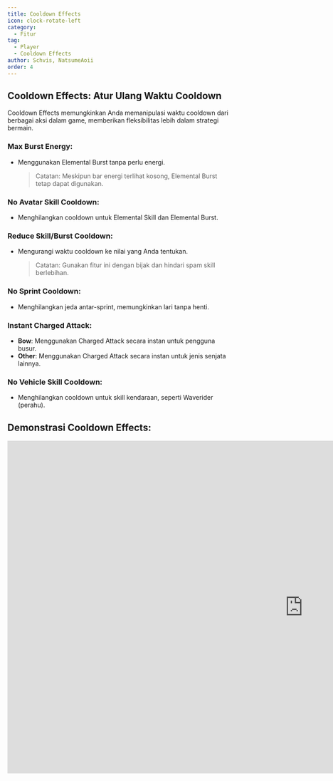 ```yaml
---
title: Cooldown Effects
icon: clock-rotate-left
category:
  - Fitur
tag:
  - Player
  - Cooldown Effects
author: Schvis, NatsumeAoii
order: 4
---
```


## Cooldown Effects: Atur Ulang Waktu Cooldown

Cooldown Effects memungkinkan Anda memanipulasi waktu cooldown dari berbagai aksi dalam game, memberikan fleksibilitas lebih dalam strategi bermain.

### Max Burst Energy:
- Menggunakan Elemental Burst tanpa perlu energi.
  > Catatan: Meskipun bar energi terlihat kosong, Elemental Burst tetap dapat digunakan.

### No Avatar Skill Cooldown:
- Menghilangkan cooldown untuk Elemental Skill dan Elemental Burst.

### Reduce Skill/Burst Cooldown:
- Mengurangi waktu cooldown ke nilai yang Anda tentukan.
  > Catatan: Gunakan fitur ini dengan bijak dan hindari spam skill berlebihan.

### No Sprint Cooldown:
- Menghilangkan jeda antar-sprint, memungkinkan lari tanpa henti.

### Instant Charged Attack:
- **Bow**: Menggunakan Charged Attack secara instan untuk pengguna busur.
- **Other**: Menggunakan Charged Attack secara instan untuk jenis senjata lainnya.

### No Vehicle Skill Cooldown:
- Menghilangkan cooldown untuk skill kendaraan, seperti Waverider (perahu).

## Demonstrasi Cooldown Effects:

<div class="iframe-container"><iframe width="1328" height="747" src="https://www.youtube.com/embed/qv5ykSL3Ojw?list=PL5eI1Tb64p56g27qfYk7VuFTz4FK6YrKa" title="Korepi - Cooldown Effects" frameborder="0" allow="accelerometer; autoplay; clipboard-write; encrypted-media; gyroscope; picture-in-picture; web-share" referrerpolicy="strict-origin-when-cross-origin" allowfullscreen></iframe></div>